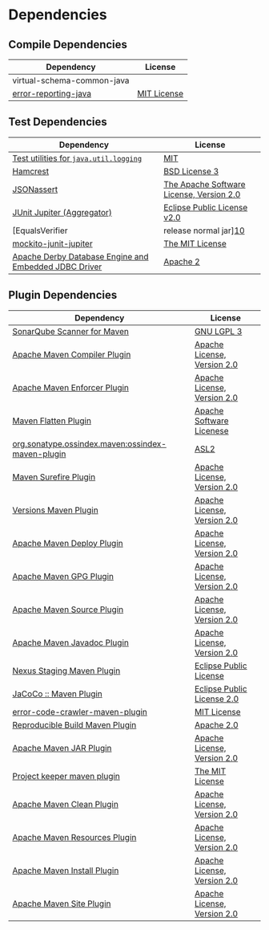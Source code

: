 <!-- @formatter:off -->
# Dependencies

## Compile Dependencies

| Dependency                 | License          |
| -------------------------- | ---------------- |
| virtual-schema-common-java |                  |
| [error-reporting-java][0]  | [MIT License][1] |

## Test Dependencies

| Dependency                                                  | License                                       |
| ----------------------------------------------------------- | --------------------------------------------- |
| [Test utilities for `java.util.logging`][2]                 | [MIT][3]                                      |
| [Hamcrest][4]                                               | [BSD License 3][5]                            |
| [JSONassert][6]                                             | [The Apache Software License, Version 2.0][7] |
| [JUnit Jupiter (Aggregator)][8]                             | [Eclipse Public License v2.0][9]              |
| [EqualsVerifier | release normal jar][10]                   | [Apache License, Version 2.0][11]             |
| [mockito-junit-jupiter][12]                                 | [The MIT License][13]                         |
| [Apache Derby Database Engine and Embedded JDBC Driver][14] | [Apache 2][7]                                 |

## Plugin Dependencies

| Dependency                                              | License                           |
| ------------------------------------------------------- | --------------------------------- |
| [SonarQube Scanner for Maven][15]                       | [GNU LGPL 3][16]                  |
| [Apache Maven Compiler Plugin][17]                      | [Apache License, Version 2.0][11] |
| [Apache Maven Enforcer Plugin][18]                      | [Apache License, Version 2.0][11] |
| [Maven Flatten Plugin][19]                              | [Apache Software Licenese][11]    |
| [org.sonatype.ossindex.maven:ossindex-maven-plugin][20] | [ASL2][7]                         |
| [Maven Surefire Plugin][21]                             | [Apache License, Version 2.0][11] |
| [Versions Maven Plugin][22]                             | [Apache License, Version 2.0][11] |
| [Apache Maven Deploy Plugin][23]                        | [Apache License, Version 2.0][11] |
| [Apache Maven GPG Plugin][24]                           | [Apache License, Version 2.0][11] |
| [Apache Maven Source Plugin][25]                        | [Apache License, Version 2.0][11] |
| [Apache Maven Javadoc Plugin][26]                       | [Apache License, Version 2.0][11] |
| [Nexus Staging Maven Plugin][27]                        | [Eclipse Public License][28]      |
| [JaCoCo :: Maven Plugin][29]                            | [Eclipse Public License 2.0][30]  |
| [error-code-crawler-maven-plugin][31]                   | [MIT License][32]                 |
| [Reproducible Build Maven Plugin][33]                   | [Apache 2.0][7]                   |
| [Apache Maven JAR Plugin][34]                           | [Apache License, Version 2.0][11] |
| [Project keeper maven plugin][35]                       | [The MIT License][36]             |
| [Apache Maven Clean Plugin][37]                         | [Apache License, Version 2.0][11] |
| [Apache Maven Resources Plugin][38]                     | [Apache License, Version 2.0][11] |
| [Apache Maven Install Plugin][39]                       | [Apache License, Version 2.0][7]  |
| [Apache Maven Site Plugin][40]                          | [Apache License, Version 2.0][11] |

[0]: https://github.com/exasol/error-reporting-java/
[1]: https://github.com/exasol/error-reporting-java/blob/main/LICENSE
[2]: https://github.com/exasol/java-util-logging-testing/
[3]: https://opensource.org/licenses/MIT
[4]: http://hamcrest.org/JavaHamcrest/
[5]: http://opensource.org/licenses/BSD-3-Clause
[6]: https://github.com/skyscreamer/JSONassert
[7]: http://www.apache.org/licenses/LICENSE-2.0.txt
[8]: https://junit.org/junit5/
[9]: https://www.eclipse.org/legal/epl-v20.html
[10]: https://www.jqno.nl/equalsverifier
[11]: https://www.apache.org/licenses/LICENSE-2.0.txt
[12]: https://github.com/mockito/mockito
[13]: https://github.com/mockito/mockito/blob/main/LICENSE
[14]: http://db.apache.org/derby/
[15]: http://sonarsource.github.io/sonar-scanner-maven/
[16]: http://www.gnu.org/licenses/lgpl.txt
[17]: https://maven.apache.org/plugins/maven-compiler-plugin/
[18]: https://maven.apache.org/enforcer/maven-enforcer-plugin/
[19]: https://www.mojohaus.org/flatten-maven-plugin/
[20]: https://sonatype.github.io/ossindex-maven/maven-plugin/
[21]: https://maven.apache.org/surefire/maven-surefire-plugin/
[22]: https://www.mojohaus.org/versions-maven-plugin/
[23]: https://maven.apache.org/plugins/maven-deploy-plugin/
[24]: https://maven.apache.org/plugins/maven-gpg-plugin/
[25]: https://maven.apache.org/plugins/maven-source-plugin/
[26]: https://maven.apache.org/plugins/maven-javadoc-plugin/
[27]: http://www.sonatype.com/public-parent/nexus-maven-plugins/nexus-staging/nexus-staging-maven-plugin/
[28]: http://www.eclipse.org/legal/epl-v10.html
[29]: https://www.jacoco.org/jacoco/trunk/doc/maven.html
[30]: https://www.eclipse.org/legal/epl-2.0/
[31]: https://github.com/exasol/error-code-crawler-maven-plugin/
[32]: https://github.com/exasol/error-code-crawler-maven-plugin/blob/main/LICENSE
[33]: http://zlika.github.io/reproducible-build-maven-plugin
[34]: https://maven.apache.org/plugins/maven-jar-plugin/
[35]: https://github.com/exasol/project-keeper/
[36]: https://github.com/exasol/project-keeper/blob/main/LICENSE
[37]: https://maven.apache.org/plugins/maven-clean-plugin/
[38]: https://maven.apache.org/plugins/maven-resources-plugin/
[39]: http://maven.apache.org/plugins/maven-install-plugin/
[40]: https://maven.apache.org/plugins/maven-site-plugin/
